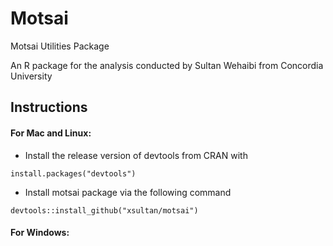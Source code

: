 # Motsai
Motsai Utilities Package


An R package for the analysis conducted by Sultan Wehaibi from Concordia University

## Instructions

#### For Mac and Linux:

* Install the release version of devtools from CRAN with

```{r}
install.packages("devtools")
```

* Install motsai package via the following command

```{r}
devtools::install_github("xsultan/motsai")
```

#### For Windows:


